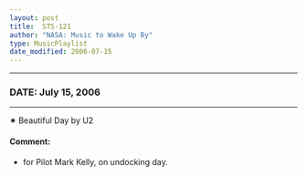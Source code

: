 ```yaml
---
layout: post
title:  STS-121
author: "NASA: Music to Wake Up By"
type: MusicPlaylist
date_modified: 2006-07-15
---
```


----
### DATE: July 15, 2006
----
✷ Beautiful Day by U2

#### Comment:
* for Pilot Mark Kelly, on undocking day.
